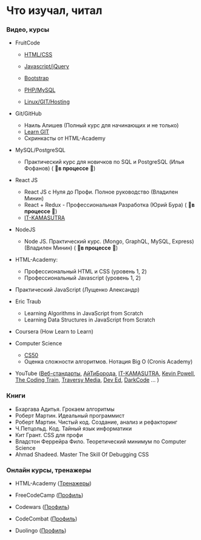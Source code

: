 # Что изучал, читал

### Видео, курсы
- FruitCode
  - [HTML/CSS](https://fructcode.com/ru/certificates/e86feb12d9a9adf1400534e2d1314b54/ru/)
 
  - [Javascript/jQuery](https://fructcode.com/ru/certificates/3edddc30ddb6dbea9864b93f47931a5b/ru/)
 
  - [Bootstrap](https://fructcode.com/ru/certificates/9879aa7070608537a3497ca89ad1540c/ru/)
 
  - [PHP/MySQL](https://fructcode.com/ru/certificates/9ddc49e143129bc05909767d8d1c22fa/ru/)
 
  - [Linux/GIT/Hosting](https://fructcode.com/ru/certificates/96614432e26bad4534ae31b3fdaa4b17/ru/)

- Git/GitHub
  - Наиль Алишев (Полный курс для начинающих и не только)
  - [Learn GIT](https://learngitbranching.js.org)
  - Скринкасты от HTML-Academy

- MySQL/PostgreSQL
  - Практический курс для новичков по SQL и PostgreSQL (Илья Фофанов) ( :muscle:**в процессе** :muscle:)

- React JS 
  - React JS с Нуля до Профи. Полное руководство (Владилен Минин)
  - React + Redux - Профессиональная Разработка (Юрий Бура) ( :muscle:**в процессе** :muscle:)
  - [IT-KAMASUTRA](https://www.youtube.com/channel/UCTW0FUhT0m-Bqg2trTbSs0g)
  
- NodeJS
  - Node JS. Практический курс. (Mongo, GraphQL, MySQL, Express) (Владилен Минин) ( :muscle:**в процессе** :muscle:)

- HTML-Academy:
  - Профессиональный HTML и CSS (уровень 1, 2)
  - Профессиональный Javascript (уровень 1, 2)
 
- Практический JavaScript (Лущенко Александр)

- Eric Traub
  - Learning Algorithms in JavaScript from Scratch
  - Learning Data Structures in JavaScript from Scratch 
  
- Coursera (How Learn to Learn)

- Computer Science
  - [CS50](https://javarush.ru/quests/QUEST_HARVARD_CS50)
  - Оценка сложности алгоритмов. Нотация Big O (Cronis Academy)
 
- YouTube ([Веб-стандарты](https://www.youtube.com/user/wstdays), [АйТиБорода](https://www.youtube.com/channel/UCeObZv89Stb2xLtjLJ0De3Q), [IT-KAMASUTRA](https://www.youtube.com/channel/UCTW0FUhT0m-Bqg2trTbSs0g), [Kevin Powell](https://www.youtube.com/channel/UCJZv4d5rbIKd4QHMPkcABCw), [The Coding Train](https://www.youtube.com/user/shiffman), [Traversy Media](https://www.youtube.com/user/TechGuyWeb), [Dev Ed](https://www.youtube.com/channel/UClb90NQQcskPUGDIXsQEz5Q), [DarkCode](https://www.youtube.com/channel/UCD3KVjbb7aq2OiOffuungzw) ... )

### Книги
- Бхаргава Адитья. Грокаем алгоритмы
- Роберт Мартин. Идеальный программист
- Роберт Мартин. Чистый код. Cоздание, анализ и рефакторинг
- Ч.Петцольд. Код. Тайный язык информатики
- Кит Грант. CSS для профи
- Владстон Феррейра Фило. Теоретический минимум по Computer Science
- Ahmad Shadeed. Master The Skill Of Debugging CSS

### Онлайн курсы, тренажеры
- HTML-Academy ([Тренажеры](https://htmlacademy.ru/profile/id1274543))

- FreeCodeCamp ([Профиль](https://www.freecodecamp.org/hi-pyncho))

- Codewars ([Профиль](https://www.codewars.com/users/Hi-Pyncho))

- CodeCombat ([Профиль](https://codecombat.com/user/pyncho))

- Duolingo ([Профиль](https://www.duolingo.com/profile/HiPyncho))


